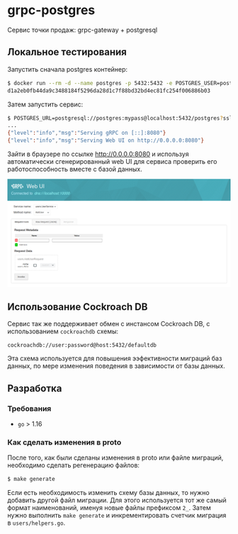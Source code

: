 # grpc-postgres
Сервис точки продаж: grpc-gateway + postgresql

## Локальное тестирования

Запустить сначала postgres контейнер:

```bash
$ docker run --rm -d --name postgres -p 5432:5432 -e POSTGRES_USER=postgres -e POSTGRES_PASSWORD=mypass -e POSTGRES_DB=postgres postgres:13
d1a2eb0fb44da9c3488184f5296da28d1c7f88bd32bd4ec81fc254f006886b03
```

Затем запустить сервис:

```bash
$ POSTGRES_URL=postgresql://postgres:mypass@localhost:5432/postgres?sslmode=disable go run main.go
...
{"level":"info","msg":"Serving gRPC on [::]:8080"}
{"level":"info","msg":"Serving Web UI on http://0.0.0.0:8080"}
```

Зайти в браузере по ссылке http://0.0.0.0:8080 и используя автоматически сгенерированный web UI для сервиса проверить его работоспособность вместе с  базой данных.

![gRPCUI](./app/grpcui.png)

## Использование Cockroach DB

Сервис так же поддерживает обмен с инстансом Cockroach DB, с использованием `cockroachdb` схемы:

```
cockroachdb://user:password@host:5432/defaultdb
```

Эта схема используется для повышения ээфективности миграций баз данных, по мере изменения поведения в зависимости от базы данных.

## Разработка

### Требования

* `go` > 1.16

### Как сделать изменения в proto

После того, как были сделаны изменения в proto или файле миграций, необходимо сделать регенерацию файлов:

```bash
$ make generate
```

Если есть необходимость изменить схему базы данных, то нужно добавить другой файл миграции.
Для этого используется тот же самый формат наименований, именуя новые файлы префиксом `2_`. Затем нужно выполнить
 `make generate` и инкрементировать счетчик миграция в `users/helpers.go`.
